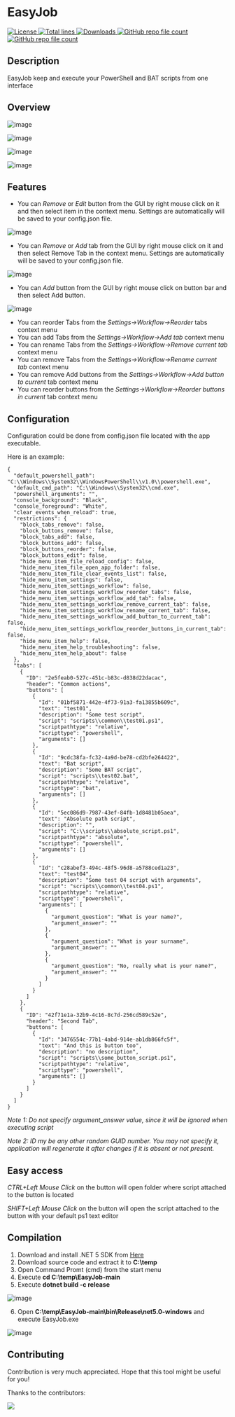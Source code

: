 # EasyJob

<a href="https://img.shields.io/github/license/akshinmustafayev/EasyJob">
  <img src="https://img.shields.io/github/license/akshinmustafayev/EasyJob" alt="License" />
</a>
<a href="https://img.shields.io/tokei/lines/github/akshinmustafayev/EasyJob">
  <img src="https://img.shields.io/tokei/lines/github/akshinmustafayev/EasyJob" alt="Total lines" />
</a>
<a href="https://img.shields.io/github/downloads/akshinmustafayev/EasyJob/total">
  <img src="https://img.shields.io/github/downloads/akshinmustafayev/EasyJob/total" alt="Downloads" />
</a>
<a href="https://img.shields.io/github/stars/akshinmustafayev/EasyJob?style=social">
  <img alt="GitHub repo file count" src="https://img.shields.io/github/stars/akshinmustafayev/EasyJob?style=social">
</a>
<a href="https://img.shields.io/github/contributors/akshinmustafayev/EasyJob">
  <img alt="GitHub repo file count" src="https://img.shields.io/github/contributors/akshinmustafayev/EasyJob">
</a>


## Description

EasyJob keep and execute your PowerShell and BAT scripts from one interface


## Overview
![image](https://user-images.githubusercontent.com/29357955/136666562-90ae503d-f60c-4528-a2ae-db3b666d14ae.png)

![image](https://user-images.githubusercontent.com/29357955/136666569-27cd5987-8a63-4ded-973a-942f655ce5a0.png)

![image](https://user-images.githubusercontent.com/29357955/136707109-41022bd8-7966-4a8d-ae30-4ce3acb230c9.png)

![image](https://user-images.githubusercontent.com/29357955/136707408-518324f0-1de3-4b66-9d77-ed186d25c1fe.png)


## Features
* You can _Remove_ or _Edit_ button from the GUI by right mouse click on it and then select item in the context menu. Settings are automatically will be saved to your config.json file.

![image](https://user-images.githubusercontent.com/29357955/136830752-7c1ab401-3f90-4421-b0d5-21468ac80d08.png)


* You can _Remove_ or _Add_ tab from the GUI by right mouse click on it and then select Remove Tab in the context menu. Settings are automatically will be saved to your config.json file.

![image](https://user-images.githubusercontent.com/29357955/136830773-9adaf839-fb6f-4019-b537-3d332df94481.png)


* You can _Add_ button from the GUI by right mouse click on button bar and then select Add button.

![image](https://user-images.githubusercontent.com/29357955/137178361-2cd10c94-a4ac-4673-9d9d-02109ea29f21.png)


* You can reorder Tabs from the _Settings->Workflow->Reorder_ tabs context menu
* You can add Tabs from the _Settings->Workflow->Add tab_ context menu
* You can rename Tabs from the _Settings->Workflow->Remove current tab_ context menu
* You can remove Tabs from the _Settings->Workflow->Rename current tab_ context menu
* You can remove Add buttons from the _Settings->Workflow->Add button to current_ tab context menu
* You can reorder buttons from the _Settings->Workflow->Reorder buttons in current_ tab context menu


## Configuration

Configuration could be done from config.json file located with the app executable.

Here is an example:

```
{
  "default_powershell_path": "C:\\Windows\\System32\\WindowsPowerShell\\v1.0\\powershell.exe",
  "default_cmd_path": "C:\\Windows\\System32\\cmd.exe",
  "powershell_arguments": "",
  "console_background": "Black",
  "console_foreground": "White",
  "clear_events_when_reload": true,
  "restrictions": {
    "block_tabs_remove": false,
    "block_buttons_remove": false,
    "block_tabs_add": false,
    "block_buttons_add": false,
    "block_buttons_reorder": false,
    "block_buttons_edit": false,
    "hide_menu_item_file_reload_config": false,
    "hide_menu_item_file_open_app_folder": false,
    "hide_menu_item_file_clear_events_list": false,
    "hide_menu_item_settings": false,
    "hide_menu_item_settings_workflow": false,
    "hide_menu_item_settings_workflow_reorder_tabs": false,
    "hide_menu_item_settings_workflow_add_tab": false,
    "hide_menu_item_settings_workflow_remove_current_tab": false,
    "hide_menu_item_settings_workflow_rename_current_tab": false,
    "hide_menu_item_settings_workflow_add_button_to_current_tab": false,
    "hide_menu_item_settings_workflow_reorder_buttons_in_current_tab": false,
    "hide_menu_item_help": false,
    "hide_menu_item_help_troubleshooting": false,
    "hide_menu_item_help_about": false
  },
  "tabs": [
    {
      "ID": "2e5feab0-527c-451c-b83c-d838d22dacac",
      "header": "Common actions",
      "buttons": [
        {
          "Id": "01bf5871-442e-4f73-91a3-fa13855b609c",
          "text": "test01",
          "description": "Some test script",
          "script": "scripts\\common\\test01.ps1",
          "scriptpathtype": "relative",
          "scripttype": "powershell",
          "arguments": []
        },
        {
          "Id": "9cdc38fa-fc32-4a9d-be78-cd2bfe264422",
          "text": "Bat script",
          "description": "Some BAT script",
          "script": "scripts\\test02.bat",
          "scriptpathtype": "relative",
          "scripttype": "bat",
          "arguments": []
        },
        {
          "Id": "5ec086d9-7987-43ef-84fb-1d8481b05aea",
          "text": "Absolute path script",
          "description": "",
          "script": "C:\\scripts\\absolute_script.ps1",
          "scriptpathtype": "absolute",
          "scripttype": "powershell",
          "arguments": []
        },
        {
          "Id": "c28abef3-494c-48f5-96d8-a5788ced1a23",
          "text": "test04",
          "description": "Some test 04 script with arguments",
          "script": "scripts\\common\\test04.ps1",
          "scriptpathtype": "relative",
          "scripttype": "powershell",
          "arguments": [
            {
              "argument_question": "What is your name?",
              "argument_answer": ""
            },
            {
              "argument_question": "What is your surname",
              "argument_answer": ""
            },
            {
              "argument_question": "No, really what is your name?",
              "argument_answer": ""
            }
          ]
        }
      ]
    },
    {
      "ID": "42f71e1a-32b9-4c16-8c7d-256cd589c52e",
      "header": "Second Tab",
      "buttons": [
        {
          "Id": "3476554c-77b1-4abd-914e-ab1db866fc5f",
          "text": "And this is button too",
          "description": "no description",
          "script": "scripts\\some_button_script.ps1",
          "scriptpathtype": "relative",
          "scripttype": "powershell",
          "arguments": []
        }
      ]
    }
  ]
}
```

_Note 1: Do not specify argument_answer value, since it will be ignored when executing script_

_Note 2: ID my be any other random GUID number. You may not specify it, application will regenerate it after changes if it is absent or not present._


## Easy access
_CTRL+Left Mouse Click_ on the button will open folder where script attached to the button is located

_SHIFT+Left Mouse Click_ on the button will open the script attached to the button with your default ps1 text editor

## Compilation

1. Download and install .NET 5 SDK from [Here](https://dotnet.microsoft.com/download/visual-studio-sdks)
2. Download source code and extract it to __C:\temp__
3. Open Command Promt (cmd) from the start menu
4. Execute __cd C:\temp\EasyJob-main__
5. Execute __dotnet build -c release__

![image](https://user-images.githubusercontent.com/29357955/136832285-faf648b8-350f-4f23-9a88-7caf0a5a9bfd.png)

6. Open __C:\temp\EasyJob-main\bin\Release\net5.0-windows__ and execute EasyJob.exe

![image](https://user-images.githubusercontent.com/29357955/136832429-e348ae24-051a-4e30-af9f-f52d3819270a.png)


## Contributing

Contribution is very much appreciated. Hope that this tool might be useful for you!

Thanks to the contributors:

<a href="https://github.com/akshinmustafayev/EasyJob/graphs/contributors">
  <img src="https://contrib.rocks/image?repo=akshinmustafayev/EasyJob" />
</a>

